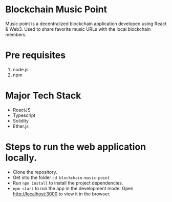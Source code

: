 # Blockchain Music Point
Music point is a decentralized blockchain application developed using React & Web3. Used to share favorite music URLs with the local blockchain members.

# Pre requisites
1. node.js
2. npm

# Major Tech Stack
- ReactJS
- Typescript
- Solidity
- Ether.js

# Steps to run the web application locally.
- Clone the repository.
- Get into the folder `cd blockchain-music-point`
- Run `npm install` to install the project dependencies.
- `npm start` to run the app in the development mode. Open [http://localhost:3000](http://localhost:3000) to view it in the browser.